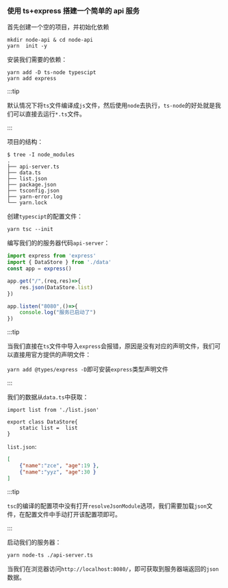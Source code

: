 ### 使用 ts+express 搭建一个简单的 api 服务

首先创建一个空的项目，并初始化依赖

```shell
mkdir node-api & cd node-api
yarn  init -y
```

安装我们需要的依赖：

```shell
yarn add -D ts-node typescipt
yarn add express
```

:::tip

默认情况下将`ts`文件编译成`js`文件，然后使用`node`去执行，`ts-node`的好处就是我们可以直接去运行`*.ts`文件。

:::

项目的结构：

```shell
$ tree -I node_modules 
.
├── api-server.ts
├── data.ts
├── list.json
├── package.json
├── tsconfig.json
├── yarn-error.log
└── yarn.lock

```

创建`typescipt`的配置文件：

```shell
yarn tsc --init
```

编写我们的的服务器代码`api-server`：

```ts
import express from 'express'
import { DataStore } from './data'
const app = express()

app.get("/",(req,res)=>{
    res.json(DataStore.list)
})

app.listen("8080",()=>{
    console.log("服务已启动了")
})
```

:::tip

当我们直接在`ts`文件中导入`express`会报错，原因是没有对应的声明文件，我们可以直接用官方提供的声明文件：

`yarn add @types/express -D`即可安装`express`类型声明文件

:::

我们的数据从`data.ts`中获取：

```tsx
import list from './list.json'

export class DataStore{
    static list =  list
}
```

`list.json`:

```json
[
    {"name":"zce", "age":19 },
    {"name":"yyz", "age":30 }
]
```

:::tip

`tsc`的编译的配置项中没有打开`resolveJsonModule`选项，我们需要加载`json`文件，在配置文件中手动打开该配置项即可。

:::

启动我们的服务器：

```shell
yarn node-ts ./api-server.ts
```

当我们在浏览器访问`http://localhost:8080/`，即可获取到服务器端返回的`json`数据。

